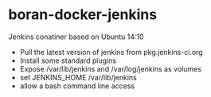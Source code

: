 boran-docker-jenkins
====================

Jenkins conatiner based on Ubuntu 14:10

 * Pull the latest version of jenkins from pkg.jenkins-ci.org
 * Install some standard plugins
 * Expose /var/lib/jenkins and /var/log/jenkins as volumes
 * set JENKINS_HOME /var/lib/jenkins
 * allow a bash command line access

